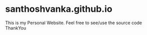 # santhoshvanka.github.io

This is my Personal Website.
Feel free to  see/use the source code
ThankYou
